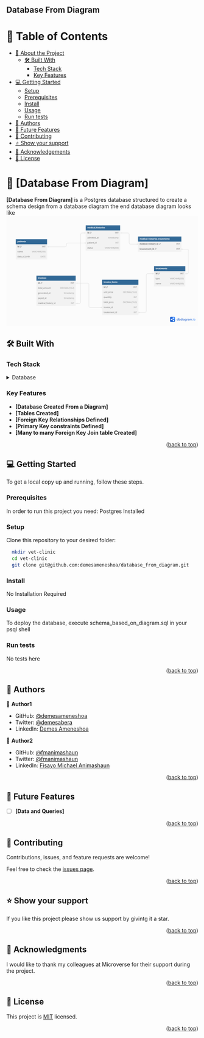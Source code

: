 ## Database From Diagram

<!-- TABLE OF CONTENTS -->

# 📗 Table of Contents

- [📖 About the Project](#about-project)
  - [🛠 Built With](#built-with)
    - [Tech Stack](#tech-stack)
    - [Key Features](#key-features)
- [💻 Getting Started](#getting-started)
  - [Setup](#setup)
  - [Prerequisites](#prerequisites)
  - [Install](#install)
  - [Usage](#usage)
  - [Run tests](#run-tests)
- [👥 Authors](#authors)
- [🔭 Future Features](#future-features)
- [🤝 Contributing](#contributing)
- [⭐️ Show your support](#support)
- [🙏 Acknowledgements](#acknowledgements)
- [📝 License](#license)

<!-- PROJECT DESCRIPTION -->

# 📖 [Database From Diagram] <a name="about-project"></a>

**[Database From Diagram]** is a Postgres database structured to create a schema design from a database diagram the end database diagram looks like 
<img src="DB Diagram.png"></img>
## 🛠 Built With <a name="built-with"></a>

### Tech Stack <a name="tech-stack"></a>

<details>
<summary>Database</summary>
  <ul>
    <li><a href="https://www.postgresql.org/">PostgreSQL</a></li>
  </ul>
</details>

<!-- Features -->

### Key Features <a name="key-features"></a>

- **[Database Created From a Diagram]**
- **[Tables Created]**
- **[Foreign Key Relationships Defined]**
- **[Primary Key constraints Defined]**
- **[Many to many Foreign Key Join table Created]**

<p align="right">(<a href="#readme-top">back to top</a>)</p>

<!-- GETTING STARTED -->

## 💻 Getting Started <a name="getting-started"></a>

To get a local copy up and running, follow these steps.

### Prerequisites

In order to run this project you need:
Postgres Installed

### Setup

Clone this repository to your desired folder:

```sh
  mkdir vet-clinic
  cd vet-clinic
  git clone git@github.com:demesameneshoa/database_from_diagram.git
```

### Install

No Installation Required

### Usage

To deploy the database, execute schema_based_on_diagram.sql  in your psql shell

### Run tests

No tests here

<p align="right">(<a href="#readme-top">back to top</a>)</p>

<!-- AUTHORS -->

## 👥 Authors <a name="authors"></a>

👤 **Author1**

- GitHub: [@demesameneshoa](https://github.com/demesameneshoa)
- Twitter: [@demesabera](https://twitter.com/demesabera)
- LinkedIn: [Demes Ameneshoa](https://linkedin.com/in/demesameneshoa)

👤 **Author2**

- GitHub: [@fmanimashaun](https://github.com/fmanimashaun)
- Twitter: [@fmanimashaun](https://twitter.com/fmanimashaun)
- LinkedIn: [Fisayo Michael Animashaun ](https://linkedin.com/in/fmanimashaun)
<p align="right">(<a href="#readme-top">back to top</a>)</p>

<!-- FUTURE FEATURES -->

## 🔭 Future Features <a name="future-features"></a>

- [ ] **[Data and Queries]**

<p align="right">(<a href="#readme-top">back to top</a>)</p>

<!-- CONTRIBUTING -->

## 🤝 Contributing <a name="contributing"></a>

Contributions, issues, and feature requests are welcome!

Feel free to check the [issues page](../../issues/).

<p align="right">(<a href="#readme-top">back to top</a>)</p>

<!-- SUPPORT -->

## ⭐️ Show your support <a name="support"></a>

If you like this project please show us support by givintg it a star.

<p align="right">(<a href="#readme-top">back to top</a>)</p>

<!-- ACKNOWLEDGEMENTS -->

## 🙏 Acknowledgments <a name="acknowledgements"></a>

I would like to thank my colleagues at Microverse for their support during the project.

<p align="right">(<a href="#readme-top">back to top</a>)</p>

<!-- LICENSE -->

## 📝 License <a name="license"></a>

This project is [MIT](./MIT.md) licensed.

<p align="right">(<a href="#readme-top">back to top</a>)</p>
